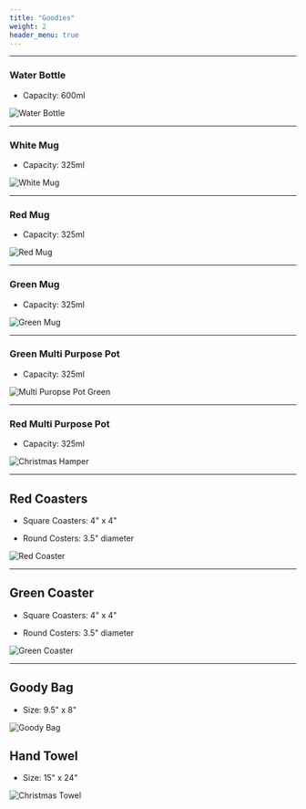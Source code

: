 ```yaml
---
title: "Goodies"
weight: 2
header_menu: true
---
```



---

### Water Bottle 

- Capacity: 600ml


![Water Bottle](images/bottle.webp)

---

### White Mug 
- Capacity: 325ml


![White Mug](images/cups_1.webp)

---
### Red Mug 
- Capacity: 325ml

![Red Mug](images/cup_red.webp)

---

### Green Mug 
- Capacity: 325ml

![Green Mug](images/cup_blue.webp)

---
### Green Multi Purpose Pot 
- Capacity: 325ml

![Multi Puropse Pot Green](images/cup_green.webp)

---
### Red Multi Purpose Pot 
- Capacity: 325ml


![Christmas Hamper](images/cup_red_full.webp)

---

## Red Coasters

- Square Coasters: 4" x 4"

- Round Costers: 3.5" diameter

![Red Coaster](images/coaster_red.webp)

---

## Green Coaster

- Square Coasters: 4" x 4"

- Round Costers: 3.5" diameter

![Green Coaster](images/coaster_green.webp)

---

## Goody Bag

- Size: 9.5" x 8"

![Goody Bag](images/bag.webp)

## Hand Towel

- Size: 15" x 24"

![Christmas Towel](images/towel.webp)
